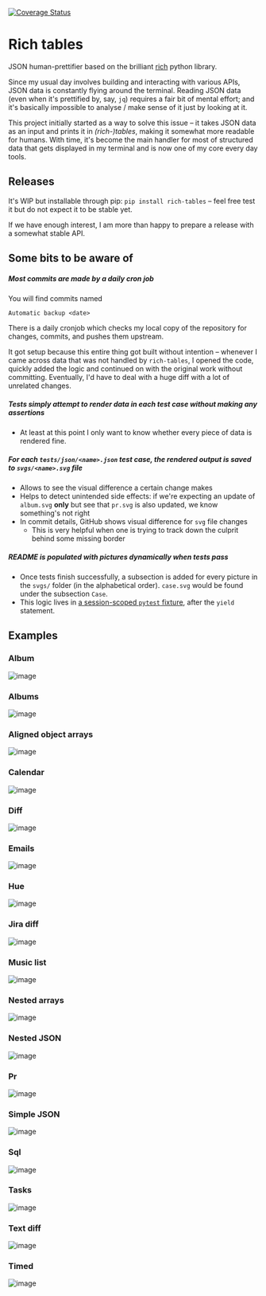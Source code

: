 [![Coverage Status](https://coveralls.io/repos/github/snejus/rich-tables/badge.svg?branch=main)](https://coveralls.io/github/snejus/rich-tables?branch=main)

# Rich tables

JSON human-prettifier based on the brilliant [rich](https://github.com/Textualize/rich)
python library.

Since my usual day involves building and interacting with various APIs, JSON data is
constantly flying around the terminal. Reading JSON data (even when it's prettified by,
say, `jq`) requires a fair bit of mental effort; and it's basically impossible to analyse
/ make sense of it just by looking at it.

This project initially started as a way to solve this issue – it takes JSON data as an
input and prints it in _(rich-)tables_, making it somewhat more readable for humans. With
time, it's become the main handler for most of structured data that gets displayed in my
terminal and is now one of my core every day tools.

## Releases

It's WIP but installable through pip: `pip install rich-tables` – feel free test it but do
not expect it to be stable yet.

If we have enough interest, I am more than happy to prepare a release with a somewhat
stable API.

## Some bits to be aware of

##### Most commits are made by a daily cron job

You will find commits named

    Automatic backup <date>

There is a daily cronjob which checks my local copy of the repository for changes,
commits, and pushes them upstream.

It got setup because this entire thing got built without intention – whenever I came
across data that was not handled by `rich-tables`, I opened the code, quickly added the
logic and continued on with the original work without committing. Eventually, I'd have to
deal with a huge diff with a lot of unrelated changes.

##### Tests simply attempt to render data in each test case without making any assertions

- At least at this point I only want to know whether every piece of data is rendered fine.

##### For each `tests/json/<name>.json` test case, the rendered output is saved to `svgs/<name>.svg` file

- Allows to see the visual difference a certain change makes
- Helps to detect unintended side effects: if we're expecting an update of `album.svg`
  **only** but see that `pr.svg` is also updated, we know something's not right
- In commit details, GitHub shows visual difference for `svg` file changes
  - This is very helpful when one is trying to track down the culprit behind some missing
    border

##### README is populated with pictures dynamically when tests pass

- Once tests finish successfully, a subsection is added for every picture in the `svgs/`
  folder (in the alphabetical order). `case.svg` would be found under the subsection
  `Case`.
- This logic lives in [a session-scoped `pytest`
  fixture](https://github.com/snejus/rich-tables/blob/e25ac771a543b160c40dbed0764b579f0983a4c0/tests/test_outputs.py#L21-L33),
  after the `yield` statement.

## Examples

### Album

![image](svgs/album.svg)

### Albums

![image](svgs/albums.svg)

### Aligned object arrays

![image](svgs/aligned_object_arrays.svg)

### Calendar

![image](svgs/calendar.svg)

### Diff

![image](svgs/diff.svg)

### Emails

![image](svgs/emails.svg)

### Hue

![image](svgs/hue.svg)

### Jira diff

![image](svgs/jira_diff.svg)

### Music list

![image](svgs/music_list.svg)

### Nested arrays

![image](svgs/nested_arrays.svg)

### Nested JSON

![image](svgs/nested_json.svg)

### Pr

![image](svgs/pr.svg)

### Simple JSON

![image](svgs/simple_json.svg)

### Sql

![image](svgs/sql.svg)

### Tasks

![image](svgs/tasks.svg)

### Text diff

![image](svgs/text_diff.svg)

### Timed

![image](svgs/timed.svg)
